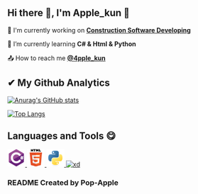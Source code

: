 ## Hi there 👋,  I'm Apple_kun 🍎

🔭 I'm currently working on **[Construction Software Developing](https://user-images.githubusercontent.com/101918076/166413780-06a99459-d2c9-4eb9-9226-e5a1d6790da9.jpg)**

🌱 I’m currently learning **C# & Html & Python**

📤 How to reach me **[@4pple_kun](https://twitter.com/4pple_kun)**

## ✔ My Github Analytics

[![Anurag's GitHub stats](https://github-readme-stats.vercel.app/api?username=Pop-Apple&theme=blueberry)](https://github.com/anuraghazra/github-readme-stats)

[![Top Langs](https://github-readme-stats.vercel.app/api/top-langs/?username=Pop-Apple&theme=blueberry)](https://github.com/anuraghazra/github-readme-stats)

## Languages and Tools 😋
<p align="left"> <a href="https://www.w3schools.com/cs/" target="_blank" rel="noreferrer"> <img src="https://raw.githubusercontent.com/devicons/devicon/master/icons/csharp/csharp-original.svg" alt="csharp" width="40" height="40"/> </a> <a href="https://www.w3.org/html/" target="_blank" rel="noreferrer"> <img src="https://raw.githubusercontent.com/devicons/devicon/master/icons/html5/html5-original-wordmark.svg" alt="html5" width="40" height="40"/> </a> <a href="https://www.python.org" target="_blank" rel="noreferrer"> <img src="https://raw.githubusercontent.com/devicons/devicon/master/icons/python/python-original.svg" alt="python" width="40" height="40"/> </a> <a href="https://www.adobe.com/products/xd.html" target="_blank" rel="noreferrer"> <img src="https://cdn.worldvectorlogo.com/logos/adobe-xd.svg" alt="xd" width="40" height="40"/> </a> </p>

### README Created by Pop-Apple
